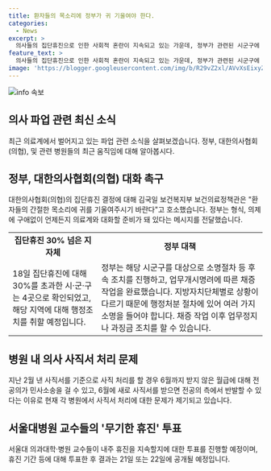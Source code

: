 ```yaml
---
title: 환자들의 목소리에 정부가 귀 기울여야 한다.
categories:
  - News
excerpt: >
  의사들의 집단휴진으로 인한 사회적 혼란이 지속되고 있는 가운데, 정부가 관련된 시군구에 대한 행정조치를 취할 예정이라고 밝혔다. 보건복지부 보건의료정책관은 의사협회에 대화를 다시 제안하며, 집단휴진 결정을 철회할 것을 호소했다. 또한, 서울대병원 교수들은 내주 휴진 지속 여부를 투표할 예정이며, 정부는 행정처분 절차를 진행할 것이라고 밝혔다.
feature_text: >
  의사들의 집단휴진으로 인한 사회적 혼란이 지속되고 있는 가운데, 정부가 관련된 시군구에 대한 행정조치를 취할 예정이라고 밝혔다. 보건복지부 보건의료정책관은 의사협회에 대화를 다시 제안하며, 집단휴진 결정을 철회할 것을 호소했다. 또한, 서울대병원 교수들은 내주 휴진 지속 여부를 투표할 예정이며, 정부는 행정처분 절차를 진행할 것이라고 밝혔다.
image: 'https://blogger.googleusercontent.com/img/b/R29vZ2xl/AVvXsEixyZcFfHzMRdzZMjFBmAUKJYCLCGyLL1o632UiGVXcaFdKo_bkvkuCioo0uUKlGfBVcT3P84aROyZIXSBEx3Aw5nCQ3pTgDom1WDC4m8eifvWiAmWEEVb4x6G_l8C0QH225ldMjyaFvpxGEBGNO37VmDTDMHGhJPq73UglMfDca1-0aw/s1600/blogspot.png'
---
```


<p><img src="https://blogger.googleusercontent.com/img/b/R29vZ2xl/AVvXsEixyZcFfHzMRdzZMjFBmAUKJYCLCGyLL1o632UiGVXcaFdKo_bkvkuCioo0uUKlGfBVcT3P84aROyZIXSBEx3Aw5nCQ3pTgDom1WDC4m8eifvWiAmWEEVb4x6G_l8C0QH225ldMjyaFvpxGEBGNO37VmDTDMHGhJPq73UglMfDca1-0aw/s1600/blogspot.png" alt="info 속보" /></p>

<h2 data-ke-size="size26">의사 파업 관련 최신 소식</h2>

<p data-ke-size="size16">최근 의료계에서 벌어지고 있는 파업 관련 소식을 살펴보겠습니다. 정부, 대한의사협회(의협), 및 관련 병원들의 최근 움직임에 대해 알아봅시다.</p>

<h2>정부, 대한의사협회(의협) 대화 촉구</h2>

<p data-ke-size="size16">대한의사협회(의협)의 집단휴진 결정에 대해 김국일 보건복지부 보건의료정책관은 "환자들의 간절한 목소리에 귀를 기울여주시기 바란다"고 호소했습니다. 정부는 형식, 의제에 구애없이 언제든지 의료계와 대화할 준비가 돼 있다는 메시지를 전달했습니다.</p>

<table>
  <tr>
    <td style="text-align: center; height: 17px;"><b>집단휴진 30% 넘은 지자체</b></td>
    <td style="text-align: center; height: 17px;"><b>정부 대책</b></td>
  </tr>
  <tr>
    <td>18일 집단휴진에 대해 30%를 초과한 시·군·구는 4곳으로 확인되었고, 해당 지역에 대해 행정조치를 취할 예정입니다.</td>
    <td>정부는 해당 시군구를 대상으로 소명절차 등 후속 조치를 진행하고, 업무개시명려에 따른 채증 작업을 완료했습니다. 지방자치단체별로 상황이 다르기 때문에 행정처분 절차에 있어 여러 가지 소명을 들어야 합니다. 채증 작업 이후 업무정지나 과징금 조치를 할 수 있습니다.</td>
  </tr> 
</table>

<h2>병원 내 의사 사직서 처리 문제</h2>

<p data-ke-size="size16">지난 2월 낸 사직서를 기준으로 사직 처리를 할 경우 6월까지 받지 않은 월급에 대해 전공의가 민사소송을 걸 수 있고, 6월에 새로 사직서를 받으면 전공의 측에서 반발할 수 있다는 이유로 현재 각 병원에서 사직서 처리에 대한 문제가 제기되고 있습니다.</p>

<h2>서울대병원 교수들의 '무기한 휴진' 투표</h2>

<p data-ke-size="size16">서울대 의과대학·병원 교수들이 내주 휴진을 지속할지에 대한 투표를 진행할 예정이며, 휴진 기간 등에 대해 투표한 후 결과는 21일 또는 22일에 공개될 예정입니다.</p>

